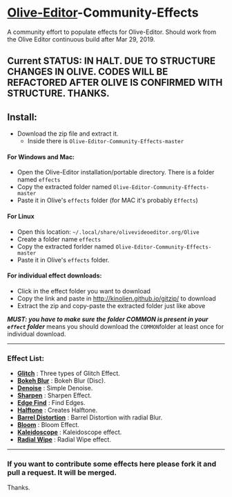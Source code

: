 # [Olive-Editor](https://github.com/olive-editor/olive)-Community-Effects
A community effort to populate effects for Olive-Editor. Should work from the Olive Editor continuous build after Mar 29, 2019.

## Current STATUS: IN HALT. DUE TO STRUCTURE CHANGES IN OLIVE. CODES WILL BE REFACTORED AFTER OLIVE IS CONFIRMED WITH STRUCTURE. THANKS.

## Install:
- Download the zip file and extract it.
  - Inside there is `Olive-Editor-Community-Effects-master`

#### For Windows and Mac:
- Open the Olive-Editor installation/portable directory. There is a folder named `effects`
- Copy the extracted folder named `Olive-Editor-Community-Effects-master`
- Paste it in Olive's `effects` folder (for MAC it's probably `Effects`)

#### For Linux
- Open this location: `~/.local/share/olivevideoeditor.org/Olive`
- Create a folder name `effects`
- Copy the extracted forlder named `Olive-Editor-Community-Effects-master`
- Paste it in Olive's `effects` folder.

#### For individual effect downloads:
- Click in the effect folder you want to download
- Copy the link and paste in http://kinolien.github.io/gitzip/ to download
- Extract the zip and copy-paste the extracted folder just like above

***MUST: you have to make sure the folder COMMON is present in your `effect` folder***
means you should download the `COMMON`folder at least once for individual download.

---

### Effect List:

- **[Glitch](https://github.com/cgvirus/Olive-Editor-Community-Effects/tree/master/glitch)** : Three types of Glitch Effect.
- **[Bokeh Blur](https://github.com/cgvirus/Olive-Editor-Community-Effects/tree/master/bokehBlur)** : Bokeh Blur (Disc).
- **[Denoise](https://github.com/cgvirus/Olive-Editor-Community-Effects/tree/master/denoise)** : Simple Denoise.
- **[Sharpen](https://github.com/cgvirus/Olive-Editor-Community-Effects/tree/master/sharpen)** : Sharpen Effect.
- **[Edge Find](https://github.com/cgvirus/Olive-Editor-Community-Effects/tree/master/findEdges)** : Find Edges.
- **[Halftone](https://github.com/cgvirus/Olive-Editor-Community-Effects/tree/master/halftone)** : Creates Halftone.
- **[Barrel Distortion](https://github.com/cgvirus/Olive-Editor-Community-Effects/tree/master/barrelDistortion)** : Barrel Distortion with radial Blur.
- **[Bloom](https://github.com/cgvirus/Olive-Editor-Community-Effects/tree/master/bloom)** : Bloom Effect.
- **[Kaleidoscope](https://github.com/cgvirus/Olive-Editor-Community-Effects/tree/master/kaleidoscope)** : Kaleidoscope effect.
- **[Radial Wipe](https://github.com/cgvirus/Olive-Editor-Community-Effects/tree/master/radialWipe)** : Radial Wipe effect.

---

### If you want to contribute some effects here please fork it and pull a request. It will be merged.
Thanks.
